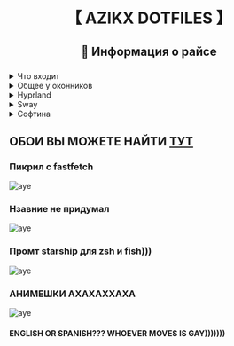 <div align="center">
	<h1>【 AZIKX DOTFILES 】</h1>
</div>

<div align="center">
	<h2> Информация о райсе</h2>
	<h3></h3>
</div>

 <details> 
  <summary>Что входит</summary>
     
  - **Catppuccin**: используется крутая цветовая схема [catppuccin-macchiato](https://github.com/catppuccin)
  - **Hyprland и swayfx конфиги**: мои конфиги имеют прикольные фичи и функции
  - **Waybar**: не поверите, имеются [sway](https://github.com/WillPower3309/swayfx) и [hyprland](https://github.com/hyprwm/Hyprland) конфиги для [waybar](https://github.com/Alexays/Waybar)
</details>

 <details> 
  <summary>Общее у оконников</summary>
     
  - **mod+d -> mod+tab**: вместо привычного mod+d, для открытия [nwg-drawer](https://github.com/nwg-piotr/nwg-drawer) используется mod+tab
  - **НОГАТОРУ = КОШКА**: используется единый терминал [kitty](https://github.com/kovidgoyal/kitty) и [foot](https://codeberg.org/dnkl/foot)
  - **Waybar**: стиль бара одинаковый потому что я художник я так вижу
  - **Го|джо like configs**: разделены конфиги для удобного изменения их
</details>

 <details> 
  <summary>Hyprland</summary>

  - **NO ANIMATIONS!11!!**: отрубил анимации для хайпра потому что они мешаются
  - **WIP**: доты еще не закончены, буду пополнять, переделывать, заменять что то
</details>

 <details> 
  <summary>Sway</summary>
	
  - **NO ANIMATIONS??? AGAIN!!1!**: анимаций по прежнему нема, но конфиги проставлены для форка sway -> [swayfx](https://github.com/WillPower3309/swayfx)
  - **WIP**: доты еще не закончены, буду пополнять, переделывать, заменять что то
</details>

<details>
  <summary>Софтина</summary>


  | Название | Описание |
  | ------------- | ------------- |
  | [kitty](https://github.com/kovidgoyal/kitty) | Терминал, более функциональный, вцелом советую его |
  | [foot](https://codeberg.org/dnkl/foot) | Терминал, простейший пизда, tmux еще не поставил |
  | [fish](https://github.com/fish-shell/fish-shell) | Шелл, планирую переходить на zsh, а также иметь nushell |
  | [vivaldi](https://vivaldi.com/ru) | Браузер на хромиуме с фишками |
  | [firedragon](https://github.com/dr460nf1r3/firedragon-browser) | Браузер на базе форка фуррифокса - floorp  |
  | [bottles](https://github.com/bottlesdevs/Bottles) | Пускатель виндовых игр |
  | [nemo](https://github.com/linuxmint/nemo) | Файловый менеджер из мяты |
  | [obsidian](https://obsidian.md) | Штука для мыслей итд, для записей и блокнота |
  | [prismlauncher](https://github.com/PrismLauncher/PrismLauncher) | Майнкууууфт мояя жииизнь аааааа |
  | [vesktop](https://github.com/Vencord/Vesktop) | Клиент дискорда для вяленда |
  | [qbittorrent](https://github.com/qbittorrent/qBittorrent) | Торренты))))) хыхыхы)))) |
  | [64gram](https://github.com/TDesktop-x64/tdesktop) | Форк тг'шки с плюшками |
  | [file-Roller](https://gitlab.gnome.org/GNOME/file-roller) | Файловик для гуишек |
  | [fastfetch](https://github.com/fastfetch-cli/fastfetch) | Фетч, постепенно обновляю фетч |
  | [micro](https://github.com/zyedidia/micro) | Простейший и удобный текстовый редактор |
  | [cava](https://github.com/karlstav/cava) | Визуализатор звука для песенок и рэпа |
  | [eza](https://github.com/eza-community/eza) | Аналог ls со ЦВЕТНЫМИ правами и чем то еще |
  | [ranger](https://github.com/ranger/ranger) | Консольный файл менеджер на питоне >:( |
  | [lf](https://github.com/gokcehan/lf) | Консольный файловик на GO GO GO |
  | [joshuto](https://github.com/kamiyaa/joshuto) | Консольный файловик на Rust |
  | [lutgen](https://github.com/ozwaldorf/lutgen-rs) | Штука для применения своей цвет. схемы к фото |
  | [doas](https://wiki.archlinux.org/title/Doas) | Более быстрая и легкая замена sudo |
  | [nwg-drawer](https://github.com/nwg-piotr/nwg-drawer) | Гноме лайк лаунчер приложений |
  | [waybar](https://github.com/Alexays/Waybar) | Панелька для вялендов |
  | [caskaydia](https://github.com/ryanoasis/nerd-fonts/tree/master/patched-fonts/CascadiaMono) | Шрифт cascadia с нёрд символами |
  | [jetbrains](https://github.com/ryanoasis/nerd-fonts/tree/master/patched-fonts/JetBrainsMono) | Шрифт jetbrains с нёрд символами |
  

  - Вроде всё описал, если че пишите
</details>

## ОБОИ ВЫ МОЖЕТЕ НАЙТИ [ТУТ](https://github.com/axax-loll/wallpapers)

### Пикрил с fastfetch
![aye](https://github.com/axax-loll/dots/blob/main/git_img/fetch.png?raw=true)

### Нзавние не придумал
![aye](https://github.com/axax-loll/dots/blob/main/git_img/seven.png?raw=true)

### Промт starship для zsh и fish))) 
![aye](https://github.com/axax-loll/dots/blob/main/git_img/first.png?raw=true)

### АНИМЕШКИ АХАХАХХАХА
![aye](https://github.com/axax-loll/dots/blob/main/git_img/ani.png?raw=true)

#### ENGLISH OR SPANISH??? WHOEVER MOVES IS GAY)))))))
